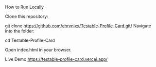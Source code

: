How to Run Locally

Clone this repository:

git clone https://github.com/chrvnixx/Testable-Profile-Card.git/
Navigate into the folder:

cd Testable-Profile-Card

Open index.html in your browser.


Live Demo
https://testable-profile-card.vercel.app/

